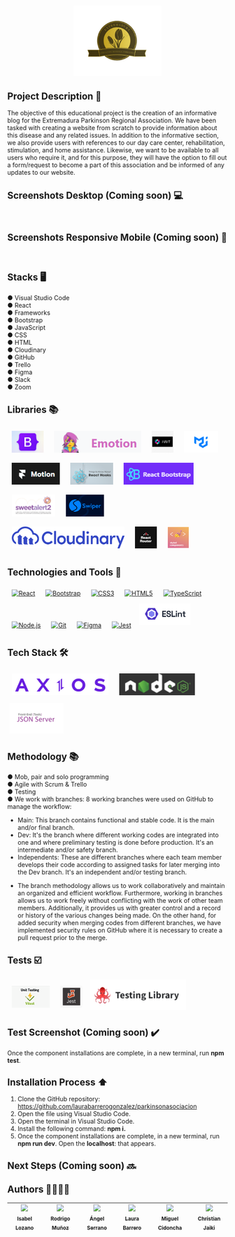 
<p align="center">
  <img src="image/Logo.png" width="200" height="auto">
</p>


## Project Description 🚀

The objective of this educational project is the creation of an informative blog for the Extremadura Parkinson Regional Association. We have been tasked with creating a website from scratch to provide information about this disease and any related issues. In addition to the informative section, we also provide users with references to our day care center, rehabilitation, stimulation, and home assistance. Likewise, we want to be available to all users who require it, and for this purpose, they will have the option to fill out a form/request to become a part of this association and be informed of any updates to our website.

## Screenshots Desktop (Coming soon) 💻

<img src="" width="auto" height="200">

## Screenshots Responsive Mobile (Coming soon) 📱

<img src="" width="auto" height="150">&nbsp;&nbsp;&nbsp;&nbsp;&nbsp;&nbsp;<img src="" width="auto" height="150">

## Stacks 🖥️
● Visual Studio Code <br>
● React <br>
● Frameworks <br>
● Bootstrap <br>
● JavaScript <br>
● CSS <br>
● HTML <br>
● Cloudinary <br>
● GitHub <br>
● Trello <br>
● Figma <br>
● Slack <br>
● Zoom

## Libraries 📚

<a href="https://getbootstrap.com/" target="_blank"><img style="margin: 10px" src="image/Bootstrap.png" alt="Bootstrap" height="50" /></a>
<a href="https://emotion.sh/docs/introduction" target="_blank"><img style="margin: 10px" src="image/Emotion.png" alt="Emotion" height="50" /></a>
<a href="https://jwt.io/" target="_blank"><img style="margin: 10px" src="image/Jwt.png" alt="JWT" height="50" /></a>
<a href="https://mui.com/" target="_blank"><img style="margin: 10px" src="image/MUI.png" alt="MUI" height="50" /></a>
<a href="https://www.framer.com/motion/" target="_blank"><img style="margin: 10px" src="image/Motion.png" alt="Frame Motion" height="50" /></a>
<a href="https://react-hook-form.com/" target="_blank"><img style="margin: 10px" src="image/Reactho.png" alt="React Hook Forms" height="50" /></a>
<a href="https://react-bootstrap.netlify.app/" target="_blank"><img style="margin: 10px" src="image/ReactBoostrap.png" alt="React Bootstrap" height="50" /></a>
<a href="https://sweetalert2.github.io/" target="_blank"><img style="margin: 10px" src="image/Sweetalert.png" alt="Sweet Alert 2" height="50" /></a>
<a href="https://swiperjs.com/" target="_blank"><img style="margin: 10px" src="image/Swiper.png" alt="Swiper" height="50" /></a>
<a href="https://cloudinary.com" target="_blank"><img style="margin: 10px" src="image/cloudinary.png" alt="Cloudinary" height="50" /></a>
<a href="https://reactrouter.com/en/main" target="_blank"><img style="margin: 10px" src="image/router.jpg" alt="React Router" height="50" /></a>
<a href="https://styled-components.com/" target="_blank"><img style="margin: 10px" src="image/styled.png" alt="Styled Components" height="50" /></a>

## Technologies and Tools 🔨
<div>  
<a href="https://reactjs.org/" target="_blank"><img style="margin: 10px" src="https://profilinator.rishav.dev/skills-assets/react-original-wordmark.svg" alt="React" height="50" /></a>  
<a href="https://getbootstrap.com/docs/3.4/javascript/" target="_blank"><img style="margin: 10px" src="https://profilinator.rishav.dev/skills-assets/bootstrap-plain.svg" alt="Bootstrap" height="50" /></a>  
<a href="https://www.w3schools.com/css/" target="_blank"><img style="margin: 10px" src="https://profilinator.rishav.dev/skills-assets/css3-original-wordmark.svg" alt="CSS3" height="50" /></a>  
<a href="https://en.wikipedia.org/wiki/HTML5" target="_blank"><img style="margin: 10px" src="https://profilinator.rishav.dev/skills-assets/html5-original-wordmark.svg" alt="HTML5" height="50" /></a>  
<a href="https://www.typescriptlang.org/" target="_blank"><img style="margin: 10px" src="https://profilinator.rishav.dev/skills-assets/typescript-original.svg" alt="TypeScript" height="50" /></a>  
<a href="https://nodejs.org/" target="_blank"><img style="margin: 10px" src="https://profilinator.rishav.dev/skills-assets/nodejs-original-wordmark.svg" alt="Node.js" height="50" /></a>  
<a href="https://github.com/" target="_blank"><img style="margin: 10px" src="https://profilinator.rishav.dev/skills-assets/git-scm-icon.svg" alt="Git" height="50" /></a>  
<a href="https://www.figma.com/" target="_blank"><img style="margin: 10px" src="https://profilinator.rishav.dev/skills-assets/figma-icon.svg" alt="Figma" height="50" /></a>  
<a href="https://www.jestjs.io/" target="_blank"><img style="margin: 10px" src="https://profilinator.rishav.dev/skills-assets/jest.svg" alt="Jest" height="50" /></a>   
<a href="https://eslint.org/" target="_blank"><img style="margin: 5px" src="image/Eslint.png" alt="Eslint" height="50" /></a>
</div>


## Tech Stack 🛠️
<a href="https://axios-http.com/ " target="_blank"><img style="margin: 10px" src="image/Axios.png" alt="Axios" height="50" /></a>
<a href="https://nodejs.org/" target="_blank"><img style="margin: 10px" src="image/Node.js.png" alt="Node Js" height="50" /></a>
<a href="https://www.w3schools.com/js/js_json_server.asp" target="_blank"><img style="margin: 5px" src="image/Json.jpg" alt="Json Sever" height="70" /></a>

## Methodology 📚

● Mob, pair and solo programming <br>
● Agile with Scrum & Trello <br>
● Testing <br>
● We work with branches: 8 working branches were used on GitHub to manage the workflow: <br>
- Main: This branch contains functional and stable code. It is the main and/or final branch. <br>
- Dev: It's the branch where different working codes are integrated into one and where preliminary testing is done before production. It's an intermediate and/or safety branch. <br>
- Independents: These are different branches where each team member develops their code according to assigned tasks for later merging into the Dev branch. It's an independent and/or testing branch. <br>
+ The branch methodology allows us to work collaboratively and maintain an organized and efficient workflow. Furthermore, working in branches allows us to work freely without conflicting with the work of other team members. Additionally, it provides us with greater control and a record or history of the various changes being made. On the other hand, for added security when merging codes from different branches, we have implemented security rules on GitHub where it is necessary to create a pull request prior to the merge.


## Tests ☑️

<a href="https://vitest.dev/" target="_blank"><img style="margin: 10px" src="image/vitest.png" alt="Vitest" height="50" /></a>
<a href="https://jestjs.io/" target="_blank"><img style="margin: 10px" src="image/Jest.jpg" alt="Jest" height="50" /></a>
<a href="https://testing-library.com/" target="_blank"><img style="margin: 5px" src="image/Testinglibrary.png" alt="Testing Library" height="70" /></a>

## Test Screenshot (Coming soon) ✔️
 Once the component installations are complete, in a new terminal, run **npm test**.
<img src="" width="auto" height="300">

## Installation Process ⬆️

1. Clone the GitHub repository: https://github.com/laurabarrerogonzalez/parkinsonasociacion
2. Open the file using Visual Studio Code.
3. Open the terminal in Visual Studio Code.
4. Install the following command: **npm i.**
5. Once the component installations are complete, in a new terminal, run **npm run dev**. Open the **localhost**: that appears.


## Next Steps (Coming soon) 🔜



## Authors 👨‍💻👩‍💻

| [<img src="https://avatars.githubusercontent.com/u/133955831?v=4" width=100><br><sub>Isabel Lozano</sub>](https://github.com/isabellozano37) | [<img src="https://avatars.githubusercontent.com/u/132651253?v=4" width=100><br><sub>Rodrigo Muñoz</sub>](https://github.com/Rodrialemu) | [<img src="https://avatars.githubusercontent.com/u/132898611?v=4" width=100><br><sub>Ángel Serrano</sub>](https://github.com/angelserranocorrea) | [<img src="https://avatars.githubusercontent.com/u/132559559?v=4" width=100><br><sub>Laura Barrero</sub>](https://github.com/laurabarrerogonzalez) | [<img src="https://avatars.githubusercontent.com/u/132567398?v=4" width=100><br><sub>Miguel Cidoncha</sub>](https://github.com/miguelcidoncha) | [<img src="https://avatars.githubusercontent.com/u/132651796?v=4" width=100><br><sub>Christian Jaiki</sub>](https://github.com/ChristianJaiki12) |
| :---: | :---: | :---: | :---: | :---: | :---: |

